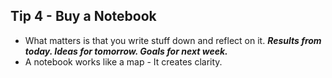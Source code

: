 ## Tip 4 - Buy a Notebook

- What matters is that you write stuff down and reflect on it. ***Results from today. Ideas for tomorrow. Goals for next week.***
- A notebook works like a map - It creates clarity.